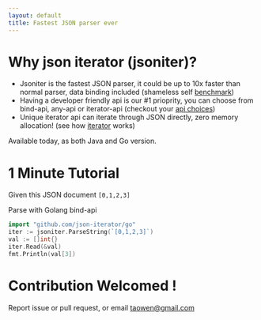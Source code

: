 ```yaml
---
layout: default
title: Fastest JSON parser ever
---
```


# Why json iterator (jsoniter)?

* Jsoniter is the fastest JSON parser, it could be up to 10x faster than normal parser, data binding included (shameless self [benchmark](/benchmark.html))
* Having a developer friendly api is our #1 prioprity, you can choose from bind-api, any-api or iterator-api (checkout your [api choices](/api.html))
* Unique iterator api can iterate through JSON directly, zero memory allocation! (see how [iterator](/api.html) works)

Available today, as both Java and Go version.

# 1 Minute Tutorial

Given this JSON document `[0,1,2,3]`

Parse with Golang bind-api

```go
import "github.com/json-iterator/go"
iter := jsoniter.ParseString(`[0,1,2,3]`)
val := []int{}
iter.Read(&val)
fmt.Println(val[3])
```

# Contribution Welcomed !

Report issue or pull request, or email taowen@gmail.com
